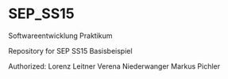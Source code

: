 # SEP_SS15
Softwareentwicklung Praktikum

Repository for SEP SS15 Basisbeispiel

Authorized:
Lorenz Leitner
Verena Niederwanger
Markus Pichler
